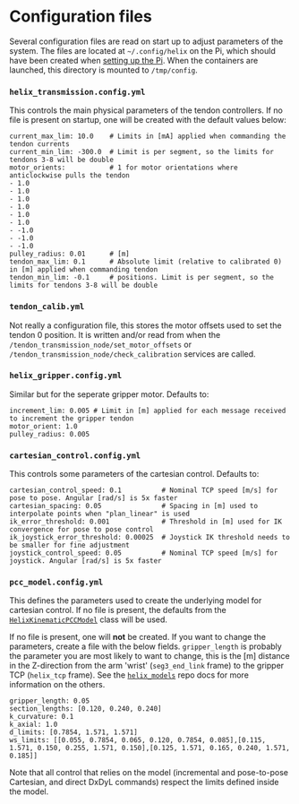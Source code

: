 # Configuration files

Several configuration files are read on start up to adjust parameters of the system. The files are located at `~/.config/helix` on the Pi, which should have been created when [setting up the Pi](https://github.com/helix-robotics-ag/main?tab=readme-ov-file#i-want-to-set-up-a-new-robotrpi). When the containers are launched, this directory is mounted to `/tmp/config`.

### `helix_transmission.config.yml`
This controls the main physical parameters of the tendon controllers. If no file is present on startup, one will be created with the default values below:
```
current_max_lim: 10.0    # Limits in [mA] applied when commanding the tendon currents
current_min_lim: -300.0  # Limit is per segment, so the limits for tendons 3-8 will be double
motor_orients:           # 1 for motor orientations where anticlockwise pulls the tendon
- 1.0
- 1.0
- 1.0
- 1.0
- 1.0
- 1.0
- -1.0
- -1.0
- -1.0
pulley_radius: 0.01      # [m]
tendon_max_lim: 0.1      # Absolute limit (relative to calibrated 0) in [m] applied when commanding tendon
tendon_min_lim: -0.1     # positions. Limit is per segment, so the limits for tendons 3-8 will be double
```

### `tendon_calib.yml`
Not really a configuration file, this stores the motor offsets used to set the tendon 0 position. It is written and/or read from when the `/tendon_transmission_node/set_motor_offsets` or `/tendon_transmission_node/check_calibration` services are called.

### `helix_gripper.config.yml`
Similar but for the seperate gripper motor. Defaults to:
```
increment_lim: 0.005 # Limit in [m] applied for each message received to increment the gripper tendon
motor_orient: 1.0
pulley_radius: 0.005
```

### `cartesian_control.config.yml`
This controls some parameters of the cartesian control. Defaults to:
```
cartesian_control_speed: 0.1          # Nominal TCP speed [m/s] for pose to pose. Angular [rad/s] is 5x faster
cartesian_spacing: 0.05               # Spacing in [m] used to interpolate points when "plan_linear" is used
ik_error_threshold: 0.001             # Threshold in [m] used for IK convergence for pose to pose control 
ik_joystick_error_threshold: 0.00025  # Joystick IK threshold needs to be smaller for fine adjustment
joystick_control_speed: 0.05          # Nominal TCP speed [m/s] for joystick. Angular [rad/s] is 5x faster
```

### `pcc_model.config.yml`
This defines the parameters used to create the underlying model for cartesian control. If no file is present, the defaults from the [`HelixKinematicPCCModel`](https://github.com/helix-robotics-ag/helix-models/blob/main/helix_models/helix_kinematic_pcc.py) class will be used.

If no file is present, one will **not** be created. If you want to change the parameters, create a file with the below fields. `gripper_length` is probably the parameter you are most likely to want to change, this is the [m] distance in the Z-direction from the arm 'wrist' (`seg3_end_link` frame) to the gripper TCP (`helix_tcp` frame). See the [`helix_models`](https://github.com/helix-robotics-ag/helix-models/tree/main) repo docs for more information on the others.
```
gripper_length: 0.05
section_lengths: [0.120, 0.240, 0.240]
k_curvature: 0.1
k_axial: 1.0
d_limits: [0.7854, 1.571, 1.571]
ws_limits: [[0.055, 0.7854, 0.065, 0.120, 0.7854, 0.085],[0.115, 1.571, 0.150, 0.255, 1.571, 0.150],[0.125, 1.571, 0.165, 0.240, 1.571, 0.185]]
```
Note that all control that relies on the model (incremental and pose-to-pose Cartesian, and direct DxDyL commands) respect the limits defined inside the model.